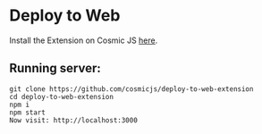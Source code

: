 # Deploy to Web
Install the Extension on Cosmic JS [here](https://cosmicjs.com/extensions/deploy-to-web).

## Running server:

```
git clone https://github.com/cosmicjs/deploy-to-web-extension
cd deploy-to-web-extension
npm i
npm start
Now visit: http://localhost:3000
```

